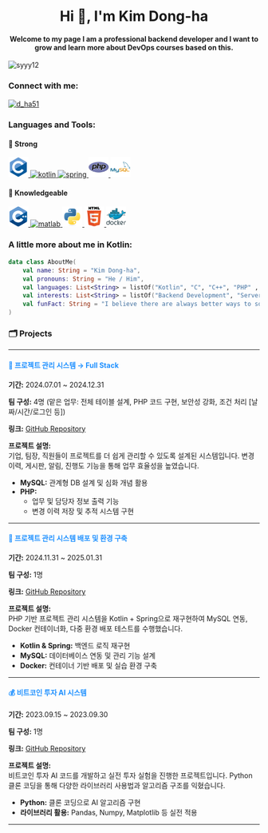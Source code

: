 <h1 align="center">Hi 👋, I'm Kim Dong-ha</h1>
<h4 align="center">Welcome to my page I am a professional backend developer and I want to grow and learn more about DevOps courses based on this.</h4>

<p align="left"> <img src="https://komarev.com/ghpvc/?username=syyy12&label=Profile%20views&color=0e75b6&style=flat" alt="syyy12" /> </p>

<h3 align="left">Connect with me:</h3>
<p align="left">
<a href="https://instagram.com/d_ha51" target="blank"><img align="center" src="https://raw.githubusercontent.com/rahuldkjain/github-profile-readme-generator/master/src/images/icons/Social/instagram.svg" alt="d_ha51" height="30" width="40" /></a>
</p>

<h3 align="left">Languages and Tools:</h3>

<h4 align="left">💪 Strong</h4>
<p align="left"> 
<a href="https://www.cprogramming.com/" target="_blank" rel="noreferrer"> 
    <img src="https://raw.githubusercontent.com/devicons/devicon/master/icons/c/c-original.svg" alt="c" width="40" height="40"/> 
</a> 
<a href="https://kotlinlang.org" target="_blank" rel="noreferrer"> 
    <img src="https://www.vectorlogo.zone/logos/kotlinlang/kotlinlang-icon.svg" alt="kotlin" width="40" height="40"/> 
</a>
<a href="https://spring.io/" target="_blank" rel="noreferrer"> 
    <img src="https://www.vectorlogo.zone/logos/springio/springio-icon.svg" alt="spring" width="40" height="40"/> 
</a>
<a href="https://www.php.net" target="_blank" rel="noreferrer"> 
    <img src="https://raw.githubusercontent.com/devicons/devicon/master/icons/php/php-original.svg" alt="php" width="40" height="40"/> 
</a> 
<a href="https://www.mysql.com/" target="_blank" rel="noreferrer"> 
    <img src="https://raw.githubusercontent.com/devicons/devicon/master/icons/mysql/mysql-original-wordmark.svg" alt="mysql" width="40" height="40"/> 
</a>  
</p>

<h4 align="left">📖 Knowledgeable</h4>
<p align="left"> 
<a href="https://www.w3schools.com/cpp/" target="_blank" rel="noreferrer"> 
    <img src="https://raw.githubusercontent.com/devicons/devicon/master/icons/cplusplus/cplusplus-original.svg" alt="cplusplus" width="40" height="40"/> 
</a> 
 <a href="https://www.mathworks.com/" target="_blank" rel="noreferrer"> 
    <img src="https://upload.wikimedia.org/wikipedia/commons/2/21/Matlab_Logo.png" alt="matlab" width="40" height="40"/> 
</a>     
<a href="https://www.python.org" target="_blank" rel="noreferrer"> 
    <img src="https://raw.githubusercontent.com/devicons/devicon/master/icons/python/python-original.svg" alt="python" width="40" height="40"/> 
</a> 
<a href="https://www.w3.org/html/" target="_blank" rel="noreferrer"> 
    <img src="https://raw.githubusercontent.com/devicons/devicon/master/icons/html5/html5-original-wordmark.svg" alt="html5" width="40" height="40"/> 
</a> 
<a href="https://www.docker.com/" target="_blank" rel="noreferrer"> 
    <img src="https://raw.githubusercontent.com/devicons/devicon/master/icons/docker/docker-original-wordmark.svg" alt="docker" width="40" height="40"/> 
</a>  
</p>


<h3 align="left">A little more about me in Kotlin:</h3>

```kotlin
data class AboutMe(
    val name: String = "Kim Dong-ha",
    val pronouns: String = "He / Him",
    val languages: List<String> = listOf("Kotlin", "C", "C++", "PHP" , "MATHLAB"),
    val interests: List<String> = listOf("Backend Development", "Serverless Architecture", "Docker"),
    val funFact: String = "I believe there are always better ways to solve a problem!"
)
```
<h3 align="left">🗂️ Projects</h3>

<hr>

<h4 style="color: #1E90FF;">📌 프로젝트 관리 시스템 → Full Stack</h4>
<p><strong>기간:</strong> 2024.07.01 ~ 2024.12.31</p>
<p><strong>팀 구성:</strong> 4명  
(맡은 업무: 전체 테이블 설계, PHP 코드 구현, 보안성 강화, 조건 처리 [날짜/시간/로그인 등])</p>
<p><strong>링크:</strong> <a href="https://github.com/syyy12/Project_management_system" target="_blank">GitHub Repository</a></p>
<p><strong>프로젝트 설명:</strong><br>
기업, 팀장, 직원들이 프로젝트를 더 쉽게 관리할 수 있도록 설계된 시스템입니다.  
변경 이력, 게시판, 알림, 진행도 기능을 통해 업무 효율성을 높였습니다.
</p>
<ul>
  <li><strong>MySQL:</strong> 관계형 DB 설계 및 심화 개념 활용</li>             
  <li><strong>PHP:</strong> 
    <ul>
      <li>업무 및 담당자 정보 출력 기능</li>
      <li>변경 이력 저장 및 추적 시스템 구현</li>
    </ul>
  </li>
</ul>

<hr>

<h4 style="color: #1E90FF;">🚀 프로젝트 관리 시스템 배포 및 환경 구축</h4>
<p><strong>기간:</strong> 2024.11.31 ~ 2025.01.31</p>
<p><strong>팀 구성:</strong> 1명</p>
<p><strong>링크:</strong> <a href="https://github.com/syyy12/Kotlin_programming" target="_blank">GitHub Repository</a></p>
<p><strong>프로젝트 설명:</strong><br>
PHP 기반 프로젝트 관리 시스템을 Kotlin + Spring으로 재구현하여  
MySQL 연동, Docker 컨테이너화, 다중 환경 배포 테스트를 수행했습니다.
</p>
<ul>
  <li><strong>Kotlin & Spring:</strong> 백엔드 로직 재구현</li>
  <li><strong>MySQL:</strong> 데이터베이스 연동 및 관리 기능 설계</li>
  <li><strong>Docker:</strong> 컨테이너 기반 배포 및 실습 환경 구축</li>
</ul>

<hr>

<h4 style="color: #1E90FF;">💰 비트코인 투자 AI 시스템</h4>
<p><strong>기간:</strong> 2023.09.15 ~ 2023.09.30</p>
<p><strong>팀 구성:</strong> 1명</p>
<p><strong>링크:</strong> <a href="https://github.com/syyy12/Bitcoin_Investment_AI" target="_blank">GitHub Repository</a></p>
<p><strong>프로젝트 설명:</strong><br>
비트코인 투자 AI 코드를 개발하고 실전 투자 실험을 진행한 프로젝트입니다.  
Python 클론 코딩을 통해 다양한 라이브러리 사용법과 알고리즘 구조를 익혔습니다.
</p>
<ul>
  <li><strong>Python:</strong> 클론 코딩으로 AI 알고리즘 구현</li>
  <li><strong>라이브러리 활용:</strong> Pandas, Numpy, Matplotlib 등 실전 적용</li>
</ul>

<hr>



